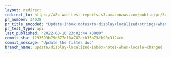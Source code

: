 ```yaml
---
layout: redirect
redirect_to: https://a8c-woo-test-reports.s3.amazonaws.com/public/pr/34038/api/index.html
pr_number: 34038
pr_title_encoded: "Update+inbox+notes+to+display+localized+strings+when+locale+changed"
pr_test_type: api
last_published: "2022-08-10 23:02:44 +0000"
commit_sha: f293593b79d677d16a702ecb35b73fb90c3124cc
commit_message: "Update the filter doc"
branch_name: update/display-localized-inbox-notes-when-locale-changed
---
```

